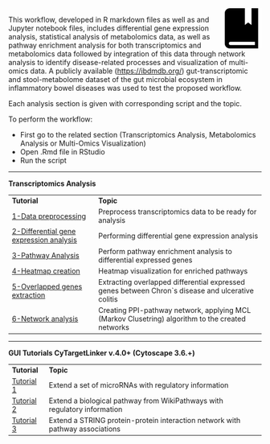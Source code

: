 <img src="../images/tutorials-icon.png" width="80" align="right"/>

This workflow, developed in R markdown files as well as and Jupyter notebook files, includes differential gene expression analysis, statistical analysis of metabolomics data, as well as pathway enrichment analysis for both transcriptomics and metabolomics data followed by integration of this data through network analysis to identify disease-related processes and visualization of multi-omics data. A publicly available (https://ibdmdb.org/) gut-transcriptomic and stool-metabolome dataset of the gut microbial ecosystem in inflammatory bowel diseases was used to test the proposed workflow.<br>

Each analysis section is given with corresponding script and the topic.<br>

To perform the workflow:<br>
* First go to the related section (Transcriptomics Analysis, Metabolomics Analysis or Multi-Omics Visualization)<br> 
* Open .Rmd file in RStudio<br>
* Run the script<br>

***

**Transcriptomics Analysis**
<table>
<tr>
    <td><b>Tutorial</b></td><td><b>Topic</b></td>
</tr>
<tr>
    <td><a href="https://github.com/BiGCAT-UM/Transcriptomics_Metabolomics_Analysis/tree/master/transcriptomics_analysis/1-data_preprocessing">1-Data preprocessing </a></td><td>Preprocess transcriptomics data to be ready for analysis</td>
</tr>
<tr>
    <td><a href="https://github.com/BiGCAT-UM/Transcriptomics_Metabolomics_Analysis/tree/master/transcriptomics_analysis/2-differential_gene_expression_analysis">2-Differential gene expression analysis</a></td><td>Performing differential gene expression analysis</td>
</tr>
<tr>
    <td><a href="https://github.com/BiGCAT-UM/Transcriptomics_Metabolomics_Analysis/tree/master/transcriptomics_analysis/3-pathway_analysis">3-Pathway Analysis</a></td><td>Perform pathway enrichment analysis to differential expressed genes</td>
<tr>
    <td><a href="https://github.com/BiGCAT-UM/Transcriptomics_Metabolomics_Analysis/tree/master/transcriptomics_analysis/4-create_heatmap">4-Heatmap creation</a></td><td>Heatmap visualization for enriched pathways </td>
</tr>
<tr>
    <td><a href="https://github.com/BiGCAT-UM/Transcriptomics_Metabolomics_Analysis/tree/master/transcriptomics_analysis/5-extract-overlapped_genes">5-Overlapped genes extraction</a></td><td>Extracting overlapped differential expressed genes between Chron`s disease and ulcerative colitis </td>
</tr>
<tr>
    <td><a href="https://github.com/BiGCAT-UM/Transcriptomics_Metabolomics_Analysis/tree/master/transcriptomics_analysis/6-network_analysis">6-Network analysis</a></td><td>Creating PPI-pathway network, applying MCL (Markov Clusetring) algorithm to the created networks</td>
</tr>
</table>

***

**GUI Tutorials CyTargetLinker v.4.0+ (Cytoscape 3.6.+)**
<table>
<tr>
<td><b>Tutorial</b></td><td><b>Topic</b></td>
</tr>
<tr>
<td><a href="tutorials/tutorial1">Tutorial 1</a></td><td>Extend a set of microRNAs with regulatory information</td>
</tr>
<tr>
<td><a href="tutorials/tutorial2">Tutorial 2</a></td><td>Extend a biological pathway from WikiPathways with regulatory information</td>
</tr>
<tr>
<td><a href="tutorials/tutorial3">Tutorial 3</a></td><td>Extend a STRING protein-protein interaction network with pathway associations</td>
</tr>
</table>
